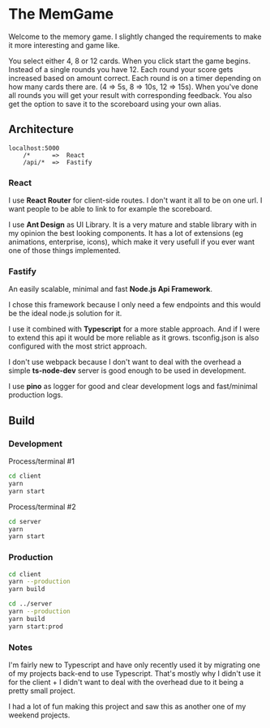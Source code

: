 # The MemGame

Welcome to the memory game.
I slightly changed the requirements to make it more interesting and game like.

You select either 4, 8 or 12 cards. When you click start the game begins. Instead of a single rounds you have 12. Each round your score gets increased based on amount correct. Each round is on a timer depending on how many cards there are. (4 => 5s, 8 => 10s, 12 => 15s). When you've done all rounds you will get your result with corresponding feedback. You also get the option to save it to the scoreboard using your own alias.

## Architecture

```
localhost:5000
    /*      =>  React
    /api/*  =>  Fastify
```

### React

I use **React Router** for client-side routes. I don't want it all to be on one url. I want people to be able to link to for example the scoreboard.

I use **Ant Design** as UI Library. It is a very mature and stable library with in my opinion the best looking components. It has a lot of extensions (eg animations, enterprise, icons), which make it very usefull if you ever want one of those things implemented.

### Fastify

An easily scalable, minimal and fast **Node.js Api Framework**.

I chose this framework because I only need a few endpoints and this would be the ideal node.js solution for it.

I use it combined with **Typescript** for a more stable approach. And if I were to extend this api it would be more reliable as it grows. tsconfig.json is also configured with the most strict approach.

I don't use webpack because I don't want to deal with the overhead a simple **ts-node-dev** server is good enough to be used in development.

I use **pino** as logger for good and clear development logs and fast/minimal production logs.

## Build

### Development

Process/terminal #1

```bash
cd client
yarn
yarn start
```

Process/terminal #2

```bash
cd server
yarn
yarn start
```

### Production

```bash
cd client
yarn --production
yarn build

cd ../server
yarn --production
yarn build
yarn start:prod
```

### Notes

I'm fairly new to Typescript and have only recently used it by migrating one of my projects back-end to use Typescript. That's mostly why I didn't use it for the client + I didn't want to deal with the overhead due to it being a pretty small project.

I had a lot of fun making this project and saw this as another one of my weekend projects.

